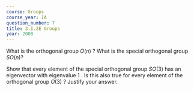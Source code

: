 ```yaml
---
course: Groups
course_year: IA
question_number: 7
title: 3.I.2E Groups
year: 2008
---
```



What is the orthogonal group $O(n)$ ? What is the special orthogonal group $S O(n) ?$

Show that every element of the special orthogonal group $S O(3)$ has an eigenvector with eigenvalue 1 . Is this also true for every element of the orthogonal group $O(3)$ ? Justify your answer.